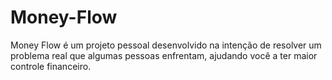 # Money-Flow
Money Flow é um projeto pessoal desenvolvido na intenção de resolver um problema real que algumas pessoas enfrentam, ajudando você a ter maior controle financeiro.

